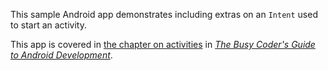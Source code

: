 This sample Android app demonstrates
including extras on an `Intent` used to start an activity.

This app is covered in 
[the chapter on activities](https://commonsware.com/Android/previews/activities-and-their-lifecycles)
in [*The Busy Coder's Guide to Android Development*](https://commonsware.com/Android/).

